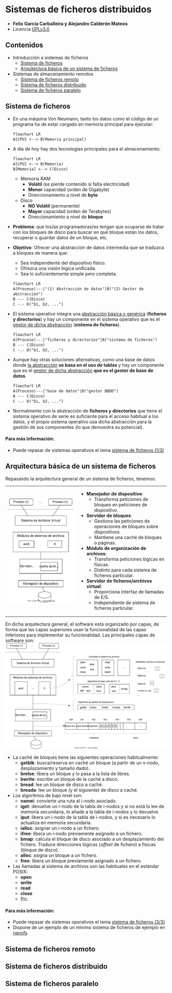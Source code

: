 
# Sistemas de ficheros distribuidos  
+ **Felix García Carballeira y Alejandro Calderón Mateos**  
+ Licencia [GPLv3.0]([https://github.com/acaldero/uc3m_sd/blob/main/LICENSE](https://github.com/acaldero/uc3m_sd/blob/main/LICENSE))  
  
  
## Contenidos  
  
* Introducción a sistemas de ficheros  
  * [Sistema de ficheros](#sistema-de-ficheros)  
  * [Arquitectura básica de un sistema de ficheros](#arquitectura-basica-de-un-sistema-de-ficheros)
* Sistemas de almacenamiento remotos  
  * [Sistema de ficheros remoto](#sistema-de-ficheros-remoto)  
  * [Sistema de ficheros distribuido](#sistema-de-ficheros-distribuido)  
  * [Sistema de ficheros paralelo](#sistema-de-ficheros-paralelo)  
  
  
  
## Sistema de ficheros  
  
* En una máquina Von Neumann, tanto los datos como el código de un programa ha de estar cargado en memoria principal para ejecutar:  
  ```mermaid  
  flowchart LR  
  A[CPU] <--> B(Memoria principal)  
  ```  
  
* A día de hoy hay dos tecnologías principales para el almacenamiento:  
  ```mermaid  
  flowchart LR  
  A[CPU] <--> B(Memoria)  
  B[Memoria] <--> C(Disco)  
  ```  
  * Memoria RAM  
    * **Volátil** (se pierde contenido si falta electricidad)  
    * **Menor** capacidad (orden de Gigabyte)  
    * Direccionamiento a nivel de **byte**  
  * Disco  
    * **NO Volátil** (permanente)  
    * **Mayor** capacidad (orden de Terabytes)  
    * Direccionamiento a nivel de **bloque**  
  
* **Problema**: que los/as programadoras/es tengan que ocuparse de tratar con los bloques de disco para buscar en qué bloque están los datos, recuperar o guardar datos de un bloque, etc.  
* **Objetivo**: Ofrecer una abstracción de datos intermedia que se traduzca a bloques de manera que:  
  * Sea independiente del dispositivo físico.  
  * Ofrezca una visión lógica unificada.  
  * Sea lo suficientemente simple pero completa.  
  ```mermaid  
  flowchart LR  
  A(Proceso)---|"(1) Abstracción de datos"|B("(2) Gestor de abstracción")  
  B --- C(Disco)  
  C -.- D("b1, b2, ...")  
  ```  
  
* El sistema operativo integra una <u>abstracción básica y genérica</u> (**ficheros y directorios**) y hay un componente en el sistema operativo que es el <u>gestor de dicha abstracción</u> (**sistema de ficheros**).  
  ```mermaid  
  flowchart LR  
  A(Proceso)---|"ficheros y directorios"|B("sistema de ficheros")  
  B --- C(Disco)  
  C -.- D("b1, b2, ...")  
  ```  
* Aunque hay otras soluciones alternativas, como una base de datos donde <u>la abstracción</u> **se basa en el uso de tablas** y hay un componente que es el <u>gestor de dicha abstracción</u> **que es el gestor de base de datos**.  
  ```mermaid  
  flowchart LR  
  A(Proceso)---|"base de datos"|B("gestor BBDD")  
  B --- C(Disco)  
  C -.- D("b1, b2, ...")  
  ```  
* Normalmente con la abstracción de **ficheros y directorios** que tiene el sistema operativo de serie es suficiente para el acceso habitual a los datos, y el propio sistema operativo usa dicha abstracción para la gestión de sus componentes (lo que demuestra su potencial).
 
 
#### Para más información:
  * Puede repasar de sistemas operativos el tema [sistema de ficheros (1/3)]([https://acaldero.github.io/uc3m_so/transparencias/clase_w12-sf-ficheros.pdf#page9](https://acaldero.github.io/uc3m_so/transparencias/clase_w12-sf-ficheros.pdf#page9))  
 

 
## Arquitectura básica de un sistema de ficheros  

Repasando la arquitectura general de un sistema de ficheros, tenemos:

<html>
<table>
<tr>
<td>
  <img src="/transparencias/ssdd_sfd/ssdd_sfd_intro_1.svg">
</td>
<td>
<ul>
<li><b>Manejador de dispositivo</b>: 
<ul>
<li>Transforma peticiones de bloques en peticiones de dispositivo.
</ul>
<li><b>Servidor de bloques</b>:
<ul>
<li>Gestiona las peticiones de operaciones de bloques sobre dispositivos.
<li>Mantiene una caché de bloques o páginas.
</ul>
<li><b>Módulo de organización de archivos</b>:
<ul>
<li>Transforma peticiones lógicas en físicas.
<li>Distinto para cada sistema de ficheros particular.
</ul>
<li><b>Servidor de ficheros/archivos virtual</b>:
<ul>
<li>Proporciona interfaz de llamadas de E/S.
<li>Independiente de sistema de ficheros particular.
</ul>
</ul>
</td>
</tr>
</table>
</html>


En dicha arquitectura general, el software está organizado por capas, de forma que las capas superiores usan la funcionalidad de las capas inferiores para implementar su funcionalidad.
Las principales capas de software son:
![Arquitectura básica del software en un sistema de ficheros Unix](./ssdd_sfd/ssdd_sfd_intro_2.svg)

* La caché de bloques tiene las siguientes operaciones habitualmente:
  * **getblk**: busca/reserva en caché un bloque (a partir de un v-nodo, desplazamiento y tamaño dado).
  * **brelse**: libera un bloque y lo pasa a la lista de libres.
  * **bwrite**: escribe un bloque de la caché a disco.
  * **bread**: lee un bloque de disco a caché.
  * **breada**: lee un bloque (y el siguiente) de disco a caché.
* Los algoritmos de bajo nivel son:
  * **namei**: convierte una ruta al i-nodo asociado.
  * **iget**: devuelve un i-nodo de la tabla de i-nodos y si no está lo lee de memoria secundaria, lo añade a la tabla de i-nodos y lo devuelve.
  * **iput**: libera un i-nodo de la tabla de i-nodos, y si es necesario lo actualiza en
memoria secundaria.
  * **ialloc**: asignar un i-nodo a un fichero.
  * **ifree**: libera un i-nodo previamente asignado a un fichero.
  * **bmap**: calcula el bloque de disco asociado a un desplazamiento del fichero. Traduce direcciones lógicas (*offset* de fichero) a físicas (bloque de disco).
  * **alloc**: asigna un bloque a un fichero.
  * **free**: libera un bloque previamente asignado a un fichero.
* Las llamadas al sistema de archivos son las habituales en el estándar POSIX:
  * **open**
  * **write**
  * **read**
  * **close**
  * Etc.


#### Para más información:
  * Puede repasar de sistemas operativos el tema [sistema de ficheros (3/3)]([https://acaldero.github.io/uc3m_so/transparencias/clase_w12-sf-ficheros.pdf#page18](https://acaldero.github.io/uc3m_so/transparencias/clase_w14-sf-sistfich#page18))  
  * Dispone de un ejemplo de un mínimo sistema de ficheros de ejemplo en [nanofs]([https://github.com/acaldero/nanofs])
 
 
## Sistema de ficheros remoto  
  
  
## Sistema de ficheros distribuido  
  
  
## Sistema de ficheros paralelo


